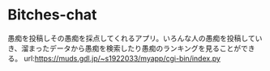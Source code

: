 # Bitches-chat
愚痴を投稿しその愚痴を採点してくれるアプリ。いろんな⼈の愚痴を投稿していき、溜まったデータから愚痴を検索したり愚痴のランキングを⾒ることができる。
url:https://muds.gdl.jp/~s1922033/myapp/cgi-bin/index.py
